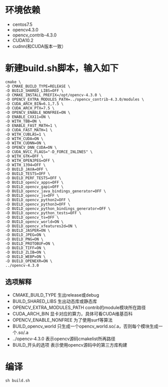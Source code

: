 # 环境依赖
- centos7.5 
- opencv4.3.0 
- opencv_contrib-4.3.0 
- CUDA10.2 
- cudnn(和CUDA版本一致）
# 新建build.sh脚本，输入如下
```shell
cmake \
-D CMAKE_BUILD_TYPE=RELEASE \
-D BUILD_SHARED_LIBS=OFF \
-D CMAKE_INSTALL_PREFIX=/opt/opencv-4.3.0 \
-D OPENCV_EXTRA_MODULES_PATH=../opencv_contrib-4.3.0/modules \
-D CUDA_ARCH_BIN=6.1,7.5 \
-D CUDA_ARCH_PTX=7.5 \
-D OPENCV_ENABLE_NONFREE=ON \
-D ENABLE_CXX11=ON \
-D WITH_TBB=ON \
-D ENABLE_FAST_MATH=1 \
-D CUDA_FAST_MATH=1 \
-D WITH_CUBLAS=1 \
-D WITH_CUDA=ON \
-D WITH_CUDNN=ON \
-D OPENCV_DNN_CUDA=ON \
-D CUDA_NVCC_FLAGS="-D_FORCE_INLINES" \
-D WITH_GTK=OFF \
-D WITH_OPENJPEG=OFF \
-D WITH_1394=OFF \
-D BUILD_JAVA=OFF \
-D BUILD_TESTS=OFF \
-D BUILD_PERF_TESTS=OFF \
-D BUILD_opencv_apps=OFF \
-D BUILD_opencv_gapi=OFF \
-D BUILD_opencv_java_bindings_generator=OFF \
-D BUILD_opencv_js=OFF \
-D BUILD_opencv_python2=OFF \
-D BUILD_opencv_python3=OFF \
-D BUILD_opencv_python_bindings_generator=OFF \
-D BUILD_opencv_python_tests=OFF \
-D BUILD_opencv_ts=OFF \
-D BUILD_opencv_world=ON \
-D BUILD_opencv_xfeatures2d=ON \
-D BUILD_JASPER=ON \
-D BUILD_JPEG=ON \
-D BUILD_PNG=ON \
-D BUILD_PROTOBUF=ON \
-D BUILD_TIFF=ON \
-D BUILD_ZLIB=ON \
-D BUILD_WEBP=ON \
-D BUILD_OPENEXR=ON \
../opencv-4.3.0

```
## 选项解释

- CMAKE_BUILD_TYPE 生出release或debug
- BUILD_SHARED_LIBS 生出动态库或静态库
- OPENCV_EXTRA_MODULES_PATH contrib的module模块所在路径
- CUDA_ARCH_BIN 显卡对应的算力，具体可看CUDA维基百科
- OPENCV_ENABLE_NONFREE 为了使用surf等算法
- BUILD_opencv_world 只生成一个opencv_world.so/.a，否则每个模块生成一个.so/.a
- ../opencv-4.3.0 表示opencv源码cmakelist所再路径
- BUILD_开头的选项 表示使用opencv源码中的第三方库构建

# 编译
```shell
sh build.sh
```